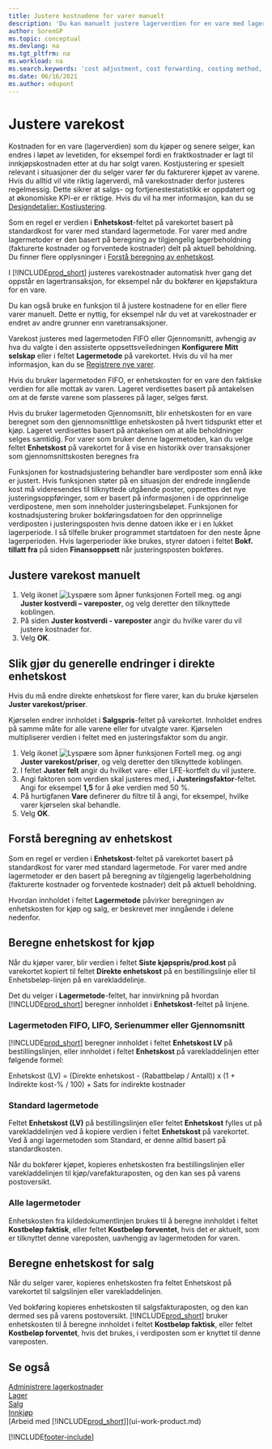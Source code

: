 ```yaml
---
title: Justere kostnadene for varer manuelt
description: 'Du kan manuelt justere lagerverdien for en vare med lagermetoden FIFO eller Gjennomsnitt, når kostnadene på produkter endres.'
author: SorenGP
ms.topic: conceptual
ms.devlang: na
ms.tgt_pltfrm: na
ms.workload: na
ms.search.keywords: 'cost adjustment, cost forwarding, costing method, inventory valuation, costing'
ms.date: 06/16/2021
ms.author: edupont
---
```

# <a name="adjust-item-costs"></a><a name="adjust-item-costs"></a>Justere varekost
Kostnaden for en vare (lagerverdien) som du kjøper og senere selger, kan endres i løpet av levetiden, for eksempel fordi en fraktkostnader er lagt til innkjøpskostnaden etter at du har solgt varen. Kostjustering er spesielt relevant i situasjoner der du selger varer før du fakturerer kjøpet av varene. Hvis du alltid vil vite riktig lagerverdi, må varekostnader derfor justeres regelmessig. Dette sikrer at salgs- og fortjenestestatistikk er oppdatert og at økonomiske KPI-er er riktige. Hvis du vil ha mer informasjon, kan du se [Designdetaljer: Kostjustering](design-details-cost-adjustment.md).

Som en regel er verdien i **Enhetskost**-feltet på varekortet basert på standardkost for varer med standard lagermetode. For varer med andre lagermetoder er den basert på beregning av tilgjengelig lagerbeholdning (fakturerte kostnader og forventede kostnader) delt på aktuell beholdning. Du finner flere opplysninger i [Forstå beregning av enhetskost](inventory-how-adjust-item-costs.md#understanding-unit-cost-calculation).

I [!INCLUDE[prod_short](includes/prod_short.md)] justeres varekostnader automatisk hver gang det oppstår en lagertransaksjon, for eksempel når du bokfører en kjøpsfaktura for en vare.

Du kan også bruke en funksjon til å justere kostnadene for en eller flere varer manuelt. Dette er nyttig, for eksempel når du vet at varekostnader er endret av andre grunner enn varetransaksjoner.

Varekost justeres med lagermetoden FIFO eller Gjennomsnitt, avhengig av hva du valgte i den assisterte oppsettsveiledningen **Konfigurere Mitt selskap** eller i feltet **Lagermetode** på varekortet. Hvis du vil ha mer informasjon, kan du se [Registrere nye varer](inventory-how-register-new-items.md).  

Hvis du bruker lagermetoden FIFO, er enhetskosten for en vare den faktiske verdien for alle mottak av varen. Lageret verdisettes basert på antakelsen om at de første varene som plasseres på lager, selges først.

Hvis du bruker lagermetoden Gjennomsnitt, blir enhetskosten for en vare beregnet som den gjennomsnittlige enhetskosten på hvert tidspunkt etter et kjøp. Lageret verdisettes basert på antakelsen om at alle beholdninger selges samtidig. For varer som bruker denne lagermetoden, kan du velge feltet **Enhetskost** på varekortet for å vise en historikk over transaksjoner som gjennomsnittskosten beregnes fra

Funksjonen for kostnadsjustering behandler bare verdiposter som ennå ikke er justert. Hvis funksjonen støter på en situasjon der endrede inngående kost må videresendes til tilknyttede utgående poster, opprettes det nye justeringsoppføringer, som er basert på informasjonen i de opprinnelige verdipostene, men som inneholder justeringsbeløpet. Funksjonen for kostnadsjustering bruker bokføringsdatoen for den opprinnelige verdiposten i justeringsposten hvis denne datoen ikke er i en lukket lagerperiode. I så tilfelle bruker programmet startdatoen for den neste åpne lagerperioden. Hvis lagerperioder ikke brukes, styrer datoen i feltet **Bokf. tillatt fra** på siden **Finansoppsett** når justeringsposten bokføres.

## <a name="to-adjust-item-costs-manually"></a><a name="to-adjust-item-costs-manually"></a>Justere varekost manuelt
1. Velg ikonet ![Lyspære som åpner funksjonen Fortell meg.](media/ui-search/search_small.png "Fortell hva du vil gjøre") og angi **Juster kostverdi – vareposter**, og velg deretter den tilknyttede koblingen.
2. På siden **Juster kostverdi - vareposter** angir du hvilke varer du vil justere kostnader for.
3. Velg **OK**.

## <a name="to-make-general-changes-in-the-direct-unit-cost"></a><a name="to-make-general-changes-in-the-direct-unit-cost"></a>Slik gjør du generelle endringer i direkte enhetskost
Hvis du må endre direkte enhetskost for flere varer, kan du bruke kjørselen **Juster varekost/priser**.  

 Kjørselen endrer innholdet i **Salgspris**-feltet på varekortet. Innholdet endres på samme måte for alle varene eller for utvalgte varer. Kjørselen multipliserer verdien i feltet med en justeringsfaktor som du angir.  

1. Velg ikonet ![Lyspære som åpner funksjonen Fortell meg.](media/ui-search/search_small.png "Fortell hva du vil gjøre") og angi **Juster varekost/priser**, og velg deretter den tilknyttede koblingen.  
2. I feltet **Juster felt** angir du hvilket vare- eller LFE-kortfelt du vil justere.  
3. Angi faktoren som verdien skal justeres med, i **Justeringsfaktor**-feltet. Angi for eksempel **1,5** for å øke verdien med 50 %.  
4. På hurtigfanen **Vare** definerer du filtre til å angi, for eksempel, hvilke varer kjørselen skal behandle.  
5. Velg **OK**.  

## <a name="understanding-unit-cost-calculation"></a><a name="understanding-unit-cost-calculation"></a>Forstå beregning av enhetskost
Som en regel er verdien i **Enhetskost**-feltet på varekortet basert på standardkost for varer med standard lagermetode. For varer med andre lagermetoder er den basert på beregning av tilgjengelig lagerbeholdning (fakturerte kostnader og forventede kostnader) delt på aktuell beholdning.  

 Hvordan innholdet i feltet **Lagermetode** påvirker beregningen av enhetskosten for kjøp og salg, er beskrevet mer inngående i delene nedenfor.  

## <a name="unit-cost-calculation-for-purchases"></a><a name="unit-cost-calculation-for-purchases"></a>Beregne enhetskost for kjøp
 Når du kjøper varer, blir verdien i feltet **Siste kjøpspris/prod.kost** på varekortet kopiert til feltet **Direkte enhetskost** på en bestillingslinje eller til Enhetsbeløp-linjen på en varekladdelinje.  

 Det du velger i **Lagermetode**-feltet, har innvirkning på hvordan [!INCLUDE[prod_short](includes/prod_short.md)] beregner innholdet i **Enhetskost**-feltet på linjene.  

### <a name="costing-method-fifo-lifo-specific-or-average"></a><a name="costing-method-fifo-lifo-specific-or-average"></a>Lagermetoden FIFO, LIFO, Serienummer eller Gjennomsnitt
 [!INCLUDE[prod_short](includes/prod_short.md)] beregner innholdet i feltet **Enhetskost LV** på bestillingslinjen, eller innholdet i feltet **Enhetskost** på varekladdelinjen etter følgende formel:  

 Enhetskost (LV) = (Direkte enhetskost - (Rabattbeløp / Antall)) x (1 + Indirekte kost-% / 100) + Sats for indirekte kostnader  

### <a name="costing-method-standard"></a><a name="costing-method-standard"></a>Standard lagermetode
 Feltet **Enhetskost (LV)** på bestillingslinjen eller feltet **Enhetskost** fylles ut på varekladdelinjen ved å kopiere verdien i feltet **Enhetskost** på varekortet. Ved å angi lagermetoden som Standard, er denne alltid basert på standardkosten.  

 Når du bokfører kjøpet, kopieres enhetskosten fra bestillingslinjen eller varekladdelinjen til kjøp/varefakturaposten, og den kan ses på varens postoversikt.  

### <a name="all-costing-methods"></a><a name="all-costing-methods"></a>Alle lagermetoder
 Enhetskosten fra kildedokumentlinjen brukes til å beregne innholdet i feltet **Kostbeløp faktisk**, eller feltet **Kostbeløp forventet**, hvis det er aktuelt, som er tilknyttet denne vareposten, uavhengig av lagermetoden for varen.  

## <a name="unit-cost-calculation-for-sales"></a><a name="unit-cost-calculation-for-sales"></a>Beregne enhetskost for salg
 Når du selger varer, kopieres enhetskosten fra feltet Enhetskost på varekortet til salgslinjen eller varekladdelinjen.  

 Ved bokføring kopieres enhetskosten til salgsfakturaposten, og den kan dermed ses på varens postoversikt. [!INCLUDE[prod_short](includes/prod_short.md)] bruker enhetskosten til å beregne innholdet i feltet **Kostbeløp faktisk**, eller feltet **Kostbeløp forventet**, hvis det brukes, i verdiposten som er knyttet til denne vareposten.  

## <a name="see-also"></a><a name="see-also"></a>Se også
[Administrere lagerkostnader](finance-manage-inventory-costs.md)  
[Lager](inventory-manage-inventory.md)  
[Salg](sales-manage-sales.md)  
[Innkjøp](purchasing-manage-purchasing.md)  
[Arbeid med [!INCLUDE[prod_short](includes/prod_short.md)]](ui-work-product.md)


[!INCLUDE[footer-include](includes/footer-banner.md)]
